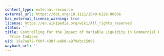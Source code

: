 ```yaml
---
content_type: external-resource
external_url: https://doi.org/10.1111/1540-6229.00066
has_external_license_warning: true
license: https://en.wikipedia.org/wiki/All_rights_reserved
status: ''
title: Controlling for the Impact of Variable Liquidity in Commercial Real Estate
  Price Indices
uid: 15e7aa72-f60f-43bf-ad68-a979dbc15095
wayback_url: ''
---
```

